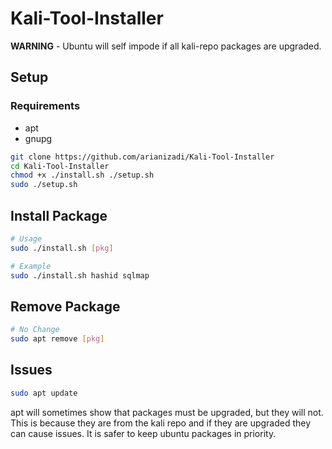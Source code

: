 # Kali-Tool-Installer

**WARNING** - Ubuntu will self impode if all kali-repo packages are upgraded.

## Setup

### Requirements
- apt
- gnupg

```bash
git clone https://github.com/arianizadi/Kali-Tool-Installer
cd Kali-Tool-Installer
chmod +x ./install.sh ./setup.sh
sudo ./setup.sh
```
## Install Package

```bash
# Usage
sudo ./install.sh [pkg]

# Example
sudo ./install.sh hashid sqlmap
```

## Remove Package

```bash
# No Change
sudo apt remove [pkg]
```

## Issues

```bash
sudo apt update
```
apt will sometimes show that packages must be upgraded, but they will not.
This is because they are from the kali repo and if they are upgraded they can cause issues.
It is safer to keep ubuntu packages in priority.
